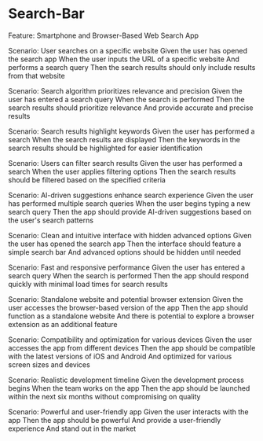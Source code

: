 # Search-Bar
Feature: Smartphone and Browser-Based Web Search App

 Scenario: User searches on a specific website
    Given the user has opened the search app
    When the user inputs the URL of a specific website
    And performs a search query
    Then the search results should only include results from that website

  Scenario: Search algorithm prioritizes relevance and precision
    Given the user has entered a search query
    When the search is performed
    Then the search results should prioritize relevance
    And provide accurate and precise results

  Scenario: Search results highlight keywords
    Given the user has performed a search
    When the search results are displayed
    Then the keywords in the search results should be highlighted for easier identification

  Scenario: Users can filter search results
    Given the user has performed a search
    When the user applies filtering options
    Then the search results should be filtered based on the specified criteria

  Scenario: AI-driven suggestions enhance search experience
    Given the user has performed multiple search queries
    When the user begins typing a new search query
    Then the app should provide AI-driven suggestions based on the user's search patterns

  Scenario: Clean and intuitive interface with hidden advanced options
    Given the user has opened the search app
    Then the interface should feature a simple search bar
    And advanced options should be hidden until needed

  Scenario: Fast and responsive performance
    Given the user has entered a search query
    When the search is performed
    Then the app should respond quickly with minimal load times for search results

  Scenario: Standalone website and potential browser extension
    Given the user accesses the browser-based version of the app
    Then the app should function as a standalone website
    And there is potential to explore a browser extension as an additional feature

  Scenario: Compatibility and optimization for various devices
    Given the user accesses the app from different devices
    Then the app should be compatible with the latest versions of iOS and Android
    And optimized for various screen sizes and devices

  Scenario: Realistic development timeline
    Given the development process begins
    When the team works on the app
    Then the app should be launched within the next six months without compromising on quality

  Scenario: Powerful and user-friendly app
    Given the user interacts with the app
    Then the app should be powerful
    And provide a user-friendly experience
    And stand out in the market
